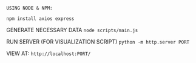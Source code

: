 `
USING NODE & NPM:
`

`
npm install axios express
`

GENERATE NECESSARY DATA
`
node scripts/main.js
`

RUN SERVER (FOR VISUALIZATION SCRIPT)
`
python -m http.server PORT
`

VIEW AT:
`
http://localhost:PORT/
`
